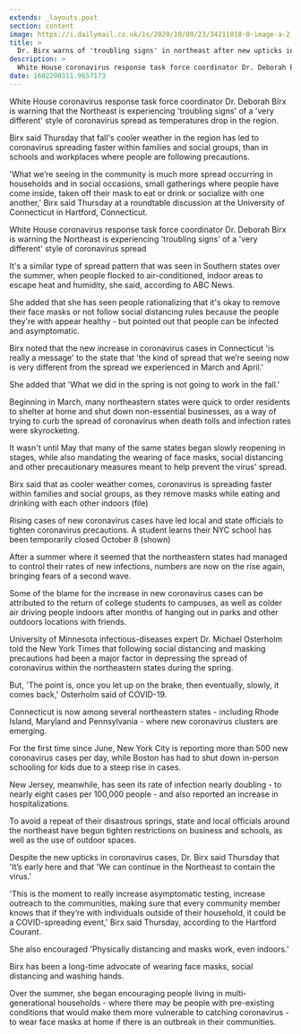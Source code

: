 ```yaml
--- 
extends: _layouts.post 
section: content 
image: https://i.dailymail.co.uk/1s/2020/10/09/23/34211818-0-image-a-2_1602282922345.jpg 
title: > 
  Dr. Birx warns of 'troubling signs' in northeast after new upticks in COVID-19 cases 
description: > 
  White House coronavirus response task force coordinator Dr. Deborah Birx is warning that the Northeast is experiencing 'troubling signs' of a 'very different' style of coronavirus spread as temperatures drop in the region.Connecticut is now among several northeastern states - including Rhode Island, Maryland and Pennsylvania - where new coronavirus clusters are emerging.For the first time since June, New York City is reporting more than 500 new coronavirus cases per day, while Boston has had to shut down in-person schooling for kids due to a steep rise in cases.Despite the new upticks in coronavirus cases, Dr. Birx said Thursday that 'It’s early here and that 'We can continue in the Northeast to contain the virus.'Birx has been a long-time advocate of wearing face masks, social distancing and washing hands. 
date: 1602290311.9657173 
--- 
```

White House coronavirus response task force coordinator Dr. Deborah Birx is warning that the Northeast is experiencing 'troubling signs' of a 'very different' style of coronavirus spread as temperatures drop in the region.

Birx said Thursday that fall's cooler weather in the region has led to coronavirus spreading faster within families and social groups, than in schools and workplaces where people are following precautions.

'What we’re seeing in the community is much more spread occurring in households and in social occasions, small gatherings where people have come inside, taken off their mask to eat or drink or socialize with one another,' Birx said Thursday at a roundtable discussion at the University of Connecticut in Hartford, Connecticut.

White House coronavirus response task force coordinator Dr. Deborah Birx is warning the Northeast is experiencing 'troubling signs' of a 'very different' style of coronavirus spread

It's a similar type of spread pattern that was seen in Southern states over the summer, when people flocked to air-conditioned, indoor areas to escape heat and humidity, she said, according to ABC News.

She added that she has seen people rationalizing that it's okay to remove their face masks or not follow social distancing rules because the people they're with appear healthy - but pointed out that people can be infected and asymptomatic.

Birx noted that the new increase in coronavirus cases in Connecticut 'is really a message' to the state that 'the kind of spread that we’re seeing now is very different from the spread we experienced in March and April.'

She added that 'What we did in the spring is not going to work in the fall.'

Beginning in March, many northeastern states were quick to order residents to shelter at home and shut down non-essential businesses, as a way of trying to curb the spread of coronavirus when death tolls and infection rates were skyrocketing.

It wasn't until May that many of the same states began slowly reopening in stages, while also mandating the wearing of face masks, social distancing and other precautionary measures meant to help prevent the virus' spread.

Birx said that as cooler weather comes, coronavirus is spreading faster within families and social groups, as they remove masks while eating and drinking with each other indoors (file)

Rising cases of new coronavirus cases have led local and state officials to tighten coronavirus precautions. A student learns their NYC school has been temporarily closed October 8 (shown)

After a summer where it seemed that the northeastern states had managed to control their rates of new infections, numbers are now on the rise again, bringing fears of a second wave.

Some of the blame for the increase in new coronavirus cases can be attributed to the return of college students to campuses, as well as colder air driving people indoors after months of hanging out in parks and other outdoors locations with friends.

University of Minnesota infectious-diseases expert Dr. Michael Osterholm told the New York Times that following social distancing and masking precautions had been a major factor in depressing the spread of coronavirus within the northeastern states during the spring.

But, 'The point is, once you let up on the brake, then eventually, slowly, it comes back,' Osterholm said of COVID-19.

Connecticut is now among several northeastern states - including Rhode Island, Maryland and Pennsylvania - where new coronavirus clusters are emerging.

For the first time since June, New York City is reporting more than 500 new coronavirus cases per day, while Boston has had to shut down in-person schooling for kids due to a steep rise in cases.

New Jersey, meanwhile, has seen its rate of infection nearly doubling - to nearly eight cases per 100,000 people - and also reported an increase in hospitalizations.

To avoid a repeat of their disastrous springs, state and local officials around the northeast have begun tighten restrictions on business and schools, as well as the use of outdoor spaces.

Despite the new upticks in coronavirus cases, Dr. Birx said Thursday that 'It’s early here and that 'We can continue in the Northeast to contain the virus.'

'This is the moment to really increase asymptomatic testing, increase outreach to the communities, making sure that every community member knows that if they’re with individuals outside of their household, it could be a COVID-spreading event,' Birx said Thursday, according to the Hartford Courant.

She also encouraged 'Physically distancing and masks work, even indoors.'

Birx has been a long-time advocate of wearing face masks, social distancing and washing hands.

Over the summer, she began encouraging people living in multi-generational households - where there may be people with pre-existing conditions that would make them more vulnerable to catching coronavirus - to wear face masks at home if there is an outbreak in their communities.